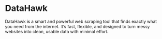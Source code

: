 # DataHawk
DataHawk is a smart and powerful web scraping tool that finds exactly what you need from the internet. It’s fast, flexible, and designed to turn messy websites into clean, usable data with minimal effort.
